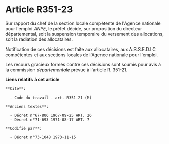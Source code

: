 # Article R351-23

Sur rapport du chef de la section locale compétente de l'Agence nationale pour l'emploi *ANPE*, le préfet décide, sur
proposition du directeur départemental, soit la suspension temporaire du versement des allocations, soit la radiation des
allocataires.

Notification de ces décisions est faite aux allocataires, aux A.S.S.E.D.I.C compétentes et aux sections locales de l'Agence
nationale pour l'emploi.

Les recours gracieux formés contre ces décisions sont soumis pour avis à la commission *départementale* prévue à l'article R.
351-21.

**Liens relatifs à cet article**

	**Cite**:

	  - Code du travail - art. R351-21 (M)

	**Anciens textes**:

	  - Décret n°67-806 1967-09-25 ART. 26
	  - Décret n°71-693 1971-08-17 ART. 7

	**Codifié par**:

	  - Décret n°73-1048 1973-11-15
